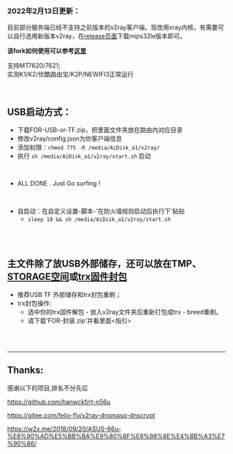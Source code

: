 ### 2022年2月13日更新：

目前部分服务端已经不支持之前版本的v2ray客户端。现改用xray内核，有需要可以自行选用新版本v2ray，在[release页面](https://github.com/v2ray/v2ray-core/releases)下载mips32le版本即可。

**该fork如何使用可以参考[这里](https://chr.fan/padavan-v2ray/)**

支持MT7620/7621; 
<br>
实测K1/K2/优酷路由宝/K2P/NEWIFI3正常运行

<br>

## USB启动方式：
* 下载FOR-USB-or-TF.zip，把里面文件夹放在路由内对应目录
* 修改v2ray/config.json为你客户端信息
* 添加权限：`chmod 775 -R /media/AiDisk_a1/v2ray/`
* 执行 `sh /media/AiDisk_a1/v2ray/start.sh` 启动

<br>

* ALL DONE . Just Go surfing !  

<br>

* 自启动：在自定义设置-脚本-'在防火墙规则启动后执行下'粘贴
    * `sleep 10 && sh /media/AiDisk_a1/v2ray/start.sh`

<br>

<br>

## 主文件除了放USB外部储存，还可以放在TMP、[STORAGE空间](https://www.right.com.cn/forum/thread-714749-1-1.html)或[trx固件封包](https://www.right.com.cn/forum/thread-747762-1-1.html)



* 推荐USB TF 外部储存和trx封包重刷； 
* trx封包操作:
    * 选中你的trx固件解包 - 放入v2ray文件夹后重新打包成trx - breed重刷。
    * 请下载'FOR-封装.zip'并看里面<指引>

 <br>

 <br>

-------------
## Thanks:
感谢以下的项目,排名不分先后

https://github.com/hanwckf/rt-n56u

https://gitee.com/felix-fly/v2ray-dnsmasq-dnscrypt

https://w2x.me/2018/09/20/ASUS-66u-%E6%90%AD%E5%BB%BA%E9%80%8F%E6%98%8E%E4%BB%A3%E7%90%86/